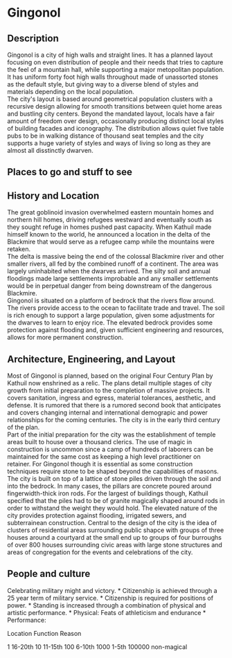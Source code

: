 
# Gingonol

## Description 
Gingonol is a city of high walls and straight lines. It has a planned layout focusing on even distribution 
of people and their needs that tries to capture the feel of a mountain hall, while supporting a major 
metopolitan population. It has uniform forty foot high walls throughout made of unassorted stones as the 
default style, but giving way to a diverse blend of styles and materials depending on the local population.  
The city's layout is based around geometrical population clusters with a recursive design allowing for smooth 
transitions between quiet home areas and bustling city centers. Beyond the mandated layout, locals have a 
fair amount of freedom over design, occasionally producing distinct local styles of building facades and 
iconography. The distribution allows quiet five table pubs to be in walking distance of thousand seat temples 
and the city supports a huge variety of styles and ways of living so long as they are almost all disstinctly 
dwarven.  

## Places to go and stuff to see 

## History and Location
The great goblinoid invasion overwhelmed eastern mountain homes and northern hill homes, driving refugees 
westward and eventually south as they sought refuge in homes pushed past capacity. When Kathuil made 
himself known to the world, he announced a location in the delta of the Blackmire that would serve 
as a refugee camp while the mountains were retaken.  
The delta is massive being the end of the colossal Blackmire river and other smaller rivers, all fed by 
the combined runoff of a continent. The area was largely uninhabited when the dwarves arrived. The silty 
soil and annual floodings made large settlements improbable and any smaller settlements would be in 
perpetual danger from being downstream of the dangerous Blackmire.  
Gingonol is situated on a platform of bedrock that the rivers flow around. The rivers provide access 
to the ocean to facilitate trade and travel. The soil is rich enough to support a large population, 
given some adjustments for the dwarves to learn to enjoy rice. The elevated bedrock provides some 
protection against flooding and, given sufficient engineering and resources, allows for more permanent 
construction. 

## Architecture, Engineering, and Layout
Most of Gingonol is planned, based on the original Four Century Plan by Kathuil now enshrined as a 
relic. The plans detail multiple stages of city growth from initial preparation to the completion 
of massive projects. It covers sanitation, ingress and egress, material tolerances, aesthetic, 
and defense. It is rumored that there is a rumored second book that anticipates and covers changing 
internal and international demograpic and power relationships for the coming centuries. The city 
is in the early third century of the plan.  
Part of the initial preparation for the city was the establishment of temple areas built to house 
over a thousand clerics. The use of magic in construction is uncommon since a camp of hundreds of 
laborers can be maintained for the same cost as keeping a high level practitioner on retainer. For 
Gingonol though it is essential as some construction techniques require stone to be shaped beyond 
the capabilities of masons.  
The city is built on top of a lattice of stone piles driven through the soil and into the bedrock. 
In many cases, the pillars are concrete poured around fingerwidth-thick iron rods. For the largest 
of buildings though, Kathuil specified that the piles had to be of granite magically shaped around 
rods in order to withstand the weight they would hold. The elevated nature of the city provides 
protection against flooding, irrigated sewers, and subterrainean construction. Central to the design 
of the city is the idea of clusters of residential areas surrounding public shapce with groups of 
three houses around a courtyard at the small end up to groups of four burroughs of over 800 houses 
surrounding civic areas with large stone structures and areas of congregation for the events and 
celebrations of the city. 

## People and culture 


Celebrating military might and victory. 
    * Citizenship is achieved through a 25 year term of military service. 
        * Citizenship is required for positions of power. 
    * Standing is increased through a combination of physical and artistic performance. 
        * Physical: Feats of athleticism and endurance 
        * Performance:  



Location
Function
Reason 




1 16-20th 
10 11-15th 
100 6-10th 
1000 1-5th 
100000 non-magical

